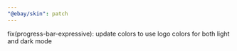 ```yaml
---
"@ebay/skin": patch
---
```


fix(progress-bar-expressive): update colors to use logo colors for both light and dark mode
